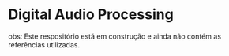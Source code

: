 # Digital Audio Processing

obs: Este respositório está em construção e ainda não contém as referências utilizadas.
